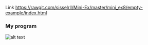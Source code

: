 Link  https://rawgit.com/sisselrll/Mini-Ex/master/mini_ex8/empty-example/index.html

### My program


![alt text](screenshot.png)

### 

